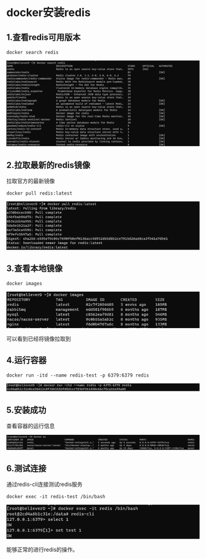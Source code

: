 # docker安装redis

## 1.查看redis可用版本

```shell
docker search redis
```

![image-20210928131430576](图片/image-20210928131430576.png)

## 2.拉取最新的redis镜像

拉取官方的最新镜像

```shell
docker pull redis:latest
```

![image-20210928131602741](图片/image-20210928131602741.png)

## 3.查看本地镜像

```shell
docker images
```

![image-20210928131646638](图片/image-20210928131646638.png)

可以看到已经将镜像拉取到

## 4.运行容器

```shell
docker run -itd --name redis-test -p 6379:6379 redis
```

![image-20210928131819899](图片/image-20210928131819899.png)

## 5.安装成功

查看容器的运行信息

![image-20210928131905424](图片/image-20210928131905424.png)

## 6.测试连接

通过redis-cli连接测试redis服务

```shell
docker exec -it redis-test /bin/bash
```

![image-20210928132736284](图片/image-20210928132736284.png)

能够正常的进行redis的操作。

